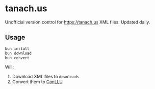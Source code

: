# tanach.us

Unofficial version control for <https://tanach.us> XML files. Updated daily.

## Usage

```sh
bun install
bun download
bun convert
```

Will:

1. Download XML files to `downloads`
2. Convert them to [ConLLU](https://universaldependencies.org/format.html#conll-u-format)

